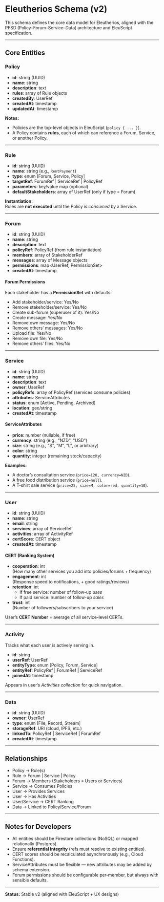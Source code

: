 # Eleutherios Schema (v2)

This schema defines the core data model for Eleutherios, aligned with the PFSD (Policy–Forum–Service–Data) architecture and EleuScript specification.

---

## Core Entities

### Policy
- **id**: string (UUID)
- **name**: string
- **description**: text
- **rules**: array of Rule objects
- **createdBy**: UserRef
- **createdAt**: timestamp
- **updatedAt**: timestamp

**Notes:**
- Policies are the top-level objects in EleuScript (`policy { ... }`).
- A Policy contains **rules**, each of which can reference a Forum, Service, or another Policy.

---

### Rule
- **id**: string (UUID)
- **name**: string (e.g., `RentPayment`)
- **type**: enum [Forum, Service, Policy]
- **targetRef**: ForumRef | ServiceRef | PolicyRef
- **parameters**: key/value map (optional)
- **defaultStakeholders**: array of UserRef (only if type = Forum)

**Instantiation:**  
Rules are **not executed** until the Policy is *consumed* by a Service.

---

### Forum
- **id**: string (UUID)
- **name**: string
- **description**: text
- **policyRef**: PolicyRef (from rule instantiation)
- **members**: array of StakeholderRef
- **messages**: array of Message objects
- **permissions**: map<UserRef, PermissionSet>
- **createdAt**: timestamp

#### Forum Permissions
Each stakeholder has a **PermissionSet** with defaults:  
- Add stakeholder/service: Yes/No  
- Remove stakeholder/service: Yes/No  
- Create sub-forum (superuser of it): Yes/No  
- Create message: Yes/No  
- Remove own message: Yes/No  
- Remove others' messages: Yes/No  
- Upload file: Yes/No  
- Remove own file: Yes/No  
- Remove others’ files: Yes/No  

---

### Service
- **id**: string (UUID)
- **name**: string
- **description**: text
- **owner**: UserRef
- **policyRefs**: array of PolicyRef (services consume policies)
- **attributes**: ServiceAttributes
- **status**: enum [Active, Pending, Archived]
- **location**: geo/string
- **createdAt**: timestamp

#### ServiceAttributes
- **price**: number (nullable, if free)
- **currency**: string (e.g., "NZD", "USD")
- **size**: string (e.g., "S", "M", "L", or arbitrary)
- **color**: string
- **quantity**: integer (remaining stock/capacity)

**Examples:**  
- A doctor’s consultation service (`price=120, currency=NZD`).  
- A free food distribution service (`price=null`).  
- A T-shirt sale service (`price=25, size=M, color=red, quantity=10`).  

---

### User
- **id**: string (UUID)
- **name**: string
- **email**: string
- **services**: array of ServiceRef
- **activities**: array of ActivityRef
- **certScore**: CERT object
- **createdAt**: timestamp

#### CERT (Ranking System)
- **cooperation**: int  
  (How many other services you add into policies/forums + frequency)  
- **engagement**: int  
  (Response speed to notifications, + good ratings/reviews)  
- **retention**: int  
  - If free service: number of follow-up *uses*  
  - If paid service: number of follow-up *sales*  
- **trust**: int  
  (Number of followers/subscribers to your service)  

User’s **CERT Number** = average of all service-level CERTs.

---

### Activity
Tracks what each user is actively serving in.  
- **id**: string
- **userRef**: UserRef
- **entityType**: enum [Policy, Forum, Service]
- **entityRef**: PolicyRef | ForumRef | ServiceRef
- **joinedAt**: timestamp

Appears in user’s *Activities collection* for quick navigation.

---

### Data
- **id**: string (UUID)
- **owner**: UserRef
- **type**: enum [File, Record, Stream]
- **storageRef**: URI (cloud, IPFS, etc.)
- **linkedTo**: PolicyRef | ServiceRef | ForumRef
- **createdAt**: timestamp

---

## Relationships

- Policy → Rule(s)
- Rule → Forum | Service | Policy
- Forum → Members (Stakeholders = Users or Services)
- Service → Consumes Policies
- User → Provides Services
- User → Has Activities
- User/Service → CERT Ranking
- Data → Linked to Policy/Service/Forum

---

## Notes for Developers
- All entities should be Firestore collections (NoSQL) or mapped relationally (Postgres).  
- Ensure **referential integrity** (refs must resolve to existing entities).  
- CERT scores should be recalculated asynchronously (e.g., Cloud Functions).  
- ServiceAttributes must be flexible — new attributes may be added by schema extension.  
- Forum permissions should be configurable per-member, but always with sensible defaults.

---

**Status:** Stable v2 (aligned with EleuScript + UX designs)
